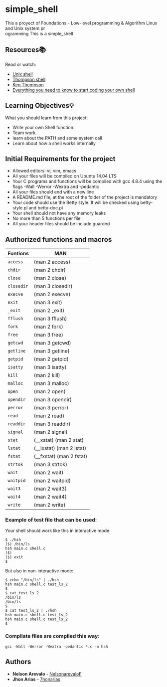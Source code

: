 # simple_shell
This a proyect of Foundations - Low-level programming & Algorithm  Linux and Unix system pr\
     ogramming
This is a simple_shell

## Resources:books:

Read or watch:
* [Unix shell](https://en.wikipedia.org/wiki/Unix_shell)
* [Thompson shell](https://en.wikipedia.org/wiki/Thompson_shell)
* [Ken Thompson](https://en.wikipedia.org/wiki/Ken_Thompson)
* [Everything you need to know to start coding your own shell](https://intranet.hbtn.io/concepts/64)

## Learning Objectives:bulb:
What you should learn from this project:

* Write your own Shell function.
* Team work.
* learn about the PATH and some system call
* Learn about how a shell works internally

## Initial Requirements for the project
- Allowed editors: vi, vim, emacs
- All your files will be compiled on Ubuntu 14.04 LTS
- Your C programs and functions will be compiled with gcc 4.8.4 using the flags -Wall -Werror -Wextra and -pedantic
- All your files should end with a new line
- A README.md file, at the root of the folder of the project is mandatory
- Your code should use the Betty style. It will be checked using betty-style.pl and betty-doc.pl
- Your shell should not have any memory leaks
- No more than 5 functions per file
- All your header files should be include guarded 

## Authorized functions and macros
|     Funtions  |             MAN               |
|---------------|-------------------------------|
|   `access`    |       (man 2 access)
|   `chdir`     |        (man 2 chdir)
|   `close`     |        (man 2 close)
|   `closedir`  |     (man 3 closedir)
|   `execve`    | (man 2 execve)
|   `exit`      |(man 3 exit)
|   `_exit`     |(man 2 _exit)
|   `fflush`    |(man 3 fflush)
|   `fork`      |(man 2 fork)
|   `free`      |(man 3 free)
|   `getcwd`    |(man 3 getcwd)
|   `getline`   |(man 3 getline)
|   `getpid`    |(man 2 getpid)
|   `isatty`    |(man 3 isatty)
|   `kill`      |(man 2 kill)
|   `malloc`    |(man 3 malloc)
|   `open`      |(man 2 open)
|   `opendir`   |(man 3 opendir)
|   `perror`    |(man 3 perror)
|   `read`      |(man 2 read)
|   `readdir`   |(man 3 readdir)
|   `signal`    |(man 2 signal)
|   `stat`      |(__xstat) (man 2 stat)
|   `lstat`     |(__lxstat) (man 2 lstat)
|   `fstat`     |(__fxstat) (man 2 fstat)
|   `strtok`    |(man 3 strtok)
|   `wait`      |(man 2 wait)
|   `waitpid`   | (man 2 waitpid)
|   `wait3`     |(man 2 wait3)
|   `wait4`     |(man 2 wait4)
|   `write`     |(man 2 write)

### Example of test file that can be used:

Your shell should work like this in interactive mode:
```
$ ./hsh
($) /bin/ls
hsh main.c shell.c
($)
($) exit
$
```
But also in non-interactive mode:
```
$ echo "/bin/ls" | ./hsh
hsh main.c shell.c test_ls_2
$
$ cat test_ls_2
/bin/ls
/bin/ls
$
$ cat test_ls_2 | ./hsh
hsh main.c shell.c test_ls_2
hsh main.c shell.c test_ls_2
$
```
### Compilate files are compiled this way:
`gcc -Wall -Werror -Wextra -pedantic *.c -o hsh`

## Authors
* **Nelson Arevalo** - [NelsonarevaloF](https://github.com/NelsonarevaloF/)
* **Jhon Arias** - [7honarias](https://github.com/7honarias/)

